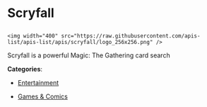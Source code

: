 # Scryfall<p align="center">
    <img width="400" src="https://raw.githubusercontent.com/apis-list/apis-list/apis/scryfall/logo_256x256.png" />
</p>

Scryfall is a powerful Magic: The Gathering card search

**Categories**:

- [Entertainment](https://github/apis-list/apis-list#entertainment)

- [Games & Comics](https://github/apis-list/apis-list#games-and-comics)





